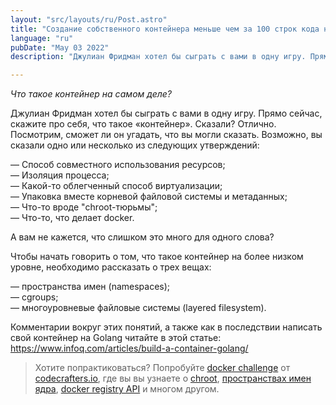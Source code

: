 ```yaml
---
layout: "src/layouts/ru/Post.astro"
title: "Создание собственного контейнера меньше чем за 100 строк кода на Golang"
language: "ru"
pubDate: "May 03 2022"
description: "Джулиан Фридман хотел бы сыграть с вами в одну игру. Прямо сейчас, скажите про себя, что такое «контейнер». Сказали? Отлично. Посмотрим, сможет ли он угадать, что вы могли сказать. Возможно, вы сказали одно или несколько из следующих утверждений..."

---
```

  
*Что такое контейнер на самом деле?*

Джулиан Фридман хотел бы сыграть с вами в одну игру. Прямо сейчас, скажите про себя, что такое «контейнер». Сказали? Отлично. Посмотрим, сможет ли он угадать, что вы могли сказать. Возможно, вы сказали одно или несколько из следующих утверждений:

— Способ совместного использования ресурсов;  
— Изоляция процесса;  
— Какой-то облегченный способ виртуализации;  
— Упаковка вместе корневой файловой системы и метаданных;  
— Что-то вроде "chroot-тюрьмы";  
— Что-то, что делает docker.  

А вам не кажется, что слишком это много для одного слова?

Чтобы начать говорить о том, что такое контейнер на более низком уровне, необходимо рассказать о трех вещах:

— пространства имен (namespaces);  
— cgroups;  
— многоуровневые файловые системы (layered filesystem).  

Комментарии вокруг этих понятий, а также как в последствии написать свой контейнер на Golang читайте в этой статье: https://www.infoq.com/articles/build-a-container-golang/

> Хотите попрактиковаться? Попробуйте [docker challenge](https://app.codecrafters.io/courses/docker/overview) от [codecrafters.io](https://codecrafters.io/), где вы вы узнаете о [chroot](https://en.wikipedia.org/wiki/Chroot), [пространствах имен ядра](https://en.wikipedia.org/wiki/Linux_namespaces), [docker registry API](https://docs.docker.com/registry/spec/api/) и многом другом.
